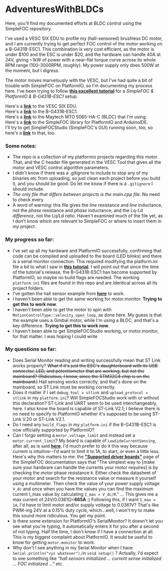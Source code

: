 # AdventuresWithBLDCs
Here, you'll find my documented efforts at BLDC control using the SimpleFOC repository.  

I've used a VESC SIX EDU to profile my (hall-sensored) brushless DC motor, and I am currently trying to get perfect FOC control of the motor working on a B-G431B-ESC1. This combination is very cost efficient, as the motor is under $100 and the ESC is under $20, and the hardware can handle 40A at 24V, giving ~1kW of power with a near-flat torque curve across its whole RPM range (100-3000RPM, roughly). My power supply only does 500W at the moment, but I digress.  

The motor moves marvelously with the VESC, but I've had quite a bit of trouble with SimpleFOC on PlatformIO, so I'm documenting my process here. I've been trying to follow [**this excellent tutorial**](https://www.youtube.com/watch?v=ufMs83Y3sXg) for a _SimpleFOC & PlatformIO & B-G431B-ESC1_ setup.  

Here's a [**link**](https://trampaboards.com/vesc-six-education--with-imu-p-34332.html) to the VESC SIX EDU.  
Here's a [**link**](https://www.st.com/en/evaluation-tools/b-g431b-esc1.html) to the B-G431B-ESC1.  
Here's a [**link**](https://maytech.cn/products/mto5065-170-ha-c) to the Maytech MTO 5065-HA-C (BLDC) that I'm using.  
Here's a [**link**](https://github.com/simplefoc/Arduino-FOC) to the SimpleFOC library for PlatformIO and ArduinoIDE.  
I'll try to get SimpleFOCStudio (SimpleFOC's GUI) running soon, too, so here's a [**link**](https://github.com/JorgeMaker/SimpleFOCStudio#readme) to that, too.  

### Some notes: ###  
- The repo is a collection of my platformio projects regarding this motor. That, and the C header file generated in the VESC Tool that gives all the motor and VESC control algorithm parameters. 
- I didn't know if there was a .gitignore to include to stop any of my binaries etc from uploading, so just clean each project before you build it, and you should be good. Do let me know if there is a `.gitignore` I should include. 
- _The only file that differs between projects is the main.cpp file_. No need to check every 
- A word of warning: this file gives the _line_ resistance and _line_ inductance, not the _phase_ resistance and _phase_ inductance; and the Lq-Ld _difference_, not the Lq/Ld _ratio_. Haven't examined much of the file yet, as I don't know which are relevant to SimpleFOC or where to insert them in my project.  

### My progress so far: ###
- I've set up all my hardware and PlatformIO successfully, confirming that code can be compiled and uploaded to the board (LED blinks) and there is a serial monitor connection. This required modifying the platform.ini file a bit to what I saw in [**this tutorial**](https://youtu.be/ufMs83Y3sXg?t=79). I will point out that since the time of the tutorial's release, the B-G431B-ESC1 has become supported by PlatformIO, so maybe no build flags are needed. The working `platform.ini` files are found in this repo and are identical across all its project folders.  
- I've gotten the hall sensor example from [**here**](https://youtu.be/ufMs83Y3sXg?t=320) to work.    
- I haven't been able to get the same working for motor.monitor. **Trying to get this to work now**.  
- I haven't been able to get the motor to spin with `MotionControlType::velocity_open_loop`, as done here. My guess is that the example uses a Gimbal motor, while I'm using a BLDC, and that's a key difference. **Trying to get this to work now**.
- I haven't been able to get SimpleFOCStudio working, or motor.monitor, for that matter. I was hoping I could write 

### My questions so far: ###
- Does Serial Monitor reading and writing successfully mean that ST Link works properly? ~~What if it's just the ESC's daughterboard with its USB connector, LED, and potentiometer that are working, but not the mainboard? (Ridiculous, I know, since the STM32G4 chip is on the mainboard.)~~ Hall sensing works correctly, and that's done on the mainboard, so ST Link must be working correctly.  
- Does it matter if I set `debug_tool = stlink` and `upload_protocol = stlink` in my `platform.ini`? Will SimpleFOCStudio work with or without this declaration? ST-Link and UART seem to be used interchangeably, here. I also know the board is capable of ST-Link V2.1; I believe there is no need to specify to PlatformIO whether it's supposed to be using ST-Link V.20 or ST-Link V2.1.  
- Do I need any `build_flags` in my `platform.ini` if the B-G431B-ESC1 is now officially supported by PlatformIO?  
- Can I forgo setting a `motor.voltage_limit` and instead set a `motor.current_limit`? My board is capable of `LowSideCurrentSensing`, after all, as is said [**here**](https://docs.simplefoc.com/current_sense). I'd much prefer to do it this way because current is intuitive--I'd want to limit it to 1A, to start, or even a little less. Here's why this matters to me: the [**"Supported driver boards"**](https://docs.simplefoc.com/drivers) page of the SimpleFOC documentation says that "The simplest way to [make sure your hardware can handle the currents your motor requires] is by checking the motor phase resistance `R`. Either check the datasheet of your motor and search for the resistance value or measure it yourself using a multimeter. Then check the value of your power supply voltage `V_dc` and once when you have the values you can find the maximum current I_max value by calculating `I_max = V_dc/R`." ... This gives me a max current of 24V/0.0361Ω=**665A** :) Following this, if I want `I_max = 1A`, I'd have to limit motor and/or supply voltage to 0.0361V? That's like PWM-ing 24V at a 0.15% duty cycle, which...well, I won't try to make this sound more ridiculous. You get my point.  
- Is there some extension for PlatformIO's SerialMonitor? It doesn't let you see what you're typing, it automatically enters it for you after a second of not typing. Half the time, I don't know if I have a connection at all. This is my biggest complaint about PlatformIO. It would be useful to know for getting `motor.monitor` to work.
- Why don't I see anything in my Serial Monitor when I have `Serial.println("xyz whatever");`in `void setup()` ? Actually, I'd expect to see something like _"hall sensors initialized ... current sense initialized ... FOC initialized ..."_ etc.
